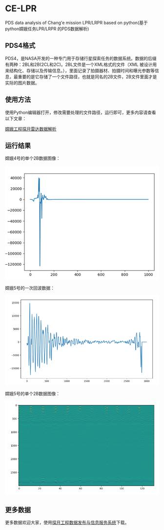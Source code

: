 # CE-LPR
PDS data analysis of Chang'e mission LPR/LRPR based on python(基于python嫦娥任务LPR/LRPR 的PDS数据解析)

## PDS4格式

PDS4，是NASA开发的一种专门用于存储行星探索任务的数据系统。数据的后缀有两种：2BL和2B(2CL和2C)。2BL文件是一个XML格式的文件（XML 被设计用来结构化、存储以及传输信息。），里面记录了拍摄器材、拍摄时间和曝光参数等信息，最重要的是它存储了一个文件路径，也就是同名的2B文件，2B文件里面才是实际的图片数据。
## 使用方法


使用Python编辑器打开，修改需要处理的文件路径，运行即可，更多内容请查看以下文章：

[嫦娥工程探月雷达数据解析 ](https://blog.kun.ee/2024/12/22/70/)

## 运行结果
嫦娥4号的单个2B数据图像：

![image.png](assets/image_20241104_165745_721.png)

嫦娥5号的一次回波数据：


![image.png](assets/image_20241104_165810_186.png)

嫦娥5号的单个2B数据图像：

![image.png](assets/image_20241104_165828_260.png)

## 更多数据

更多数据欢迎大家，使用[探月工程数据发布与信息服务系统](https://moon.bao.ac.cn/ceweb/)下载。
